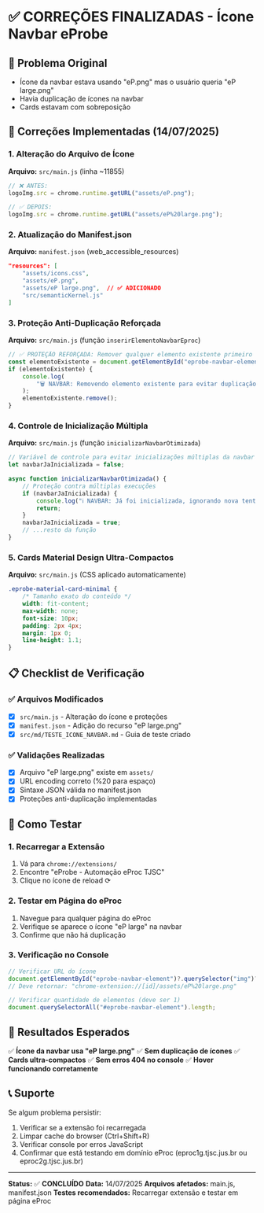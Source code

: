 # ✅ CORREÇÕES FINALIZADAS - Ícone Navbar eProbe

## 🎯 Problema Original

-   Ícone da navbar estava usando "eP.png" mas o usuário queria "eP large.png"
-   Havia duplicação de ícones na navbar
-   Cards estavam com sobreposição

## 🔧 Correções Implementadas (14/07/2025)

### 1. **Alteração do Arquivo de Ícone**

**Arquivo:** `src/main.js` (linha ~11855)

```javascript
// ❌ ANTES:
logoImg.src = chrome.runtime.getURL("assets/eP.png");

// ✅ DEPOIS:
logoImg.src = chrome.runtime.getURL("assets/eP%20large.png");
```

### 2. **Atualização do Manifest.json**

**Arquivo:** `manifest.json` (web_accessible_resources)

```json
"resources": [
    "assets/icons.css",
    "assets/eP.png",
    "assets/eP large.png",  // ✅ ADICIONADO
    "src/semanticKernel.js"
]
```

### 3. **Proteção Anti-Duplicação Reforçada**

**Arquivo:** `src/main.js` (função `inserirElementoNavbarEproc`)

```javascript
// ✅ PROTEÇÃO REFORÇADA: Remover qualquer elemento existente primeiro
const elementoExistente = document.getElementById("eprobe-navbar-element");
if (elementoExistente) {
    console.log(
        "🗑️ NAVBAR: Removendo elemento existente para evitar duplicação"
    );
    elementoExistente.remove();
}
```

### 4. **Controle de Inicialização Múltipla**

**Arquivo:** `src/main.js` (função `inicializarNavbarOtimizada`)

```javascript
// Variável de controle para evitar inicializações múltiplas da navbar
let navbarJaInicializada = false;

async function inicializarNavbarOtimizada() {
    // Proteção contra múltiplas execuções
    if (navbarJaInicializada) {
        console.log("ℹ️ NAVBAR: Já foi inicializada, ignorando nova tentativa");
        return;
    }
    navbarJaInicializada = true;
    // ...resto da função
}
```

### 5. **Cards Material Design Ultra-Compactos**

**Arquivo:** `src/main.js` (CSS aplicado automaticamente)

```css
.eprobe-material-card-minimal {
    /* Tamanho exato do conteúdo */
    width: fit-content;
    max-width: none;
    font-size: 10px;
    padding: 2px 4px;
    margin: 1px 0;
    line-height: 1.1;
}
```

## 📋 Checklist de Verificação

### ✅ Arquivos Modificados

-   [x] `src/main.js` - Alteração do ícone e proteções
-   [x] `manifest.json` - Adição do recurso "eP large.png"
-   [x] `src/md/TESTE_ICONE_NAVBAR.md` - Guia de teste criado

### ✅ Validações Realizadas

-   [x] Arquivo "eP large.png" existe em `assets/`
-   [x] URL encoding correto (%20 para espaço)
-   [x] Sintaxe JSON válida no manifest.json
-   [x] Proteções anti-duplicação implementadas

## 🧪 Como Testar

### 1. **Recarregar a Extensão**

1. Vá para `chrome://extensions/`
2. Encontre "eProbe - Automação eProc TJSC"
3. Clique no ícone de reload ⟳

### 2. **Testar em Página do eProc**

1. Navegue para qualquer página do eProc
2. Verifique se aparece o ícone "eP large" na navbar
3. Confirme que não há duplicação

### 3. **Verificação no Console**

```javascript
// Verificar URL do ícone
document.getElementById("eprobe-navbar-element")?.querySelector("img")?.src;
// Deve retornar: "chrome-extension://[id]/assets/eP%20large.png"

// Verificar quantidade de elementos (deve ser 1)
document.querySelectorAll("#eprobe-navbar-element").length;
```

## 🎉 Resultados Esperados

✅ **Ícone da navbar usa "eP large.png"**
✅ **Sem duplicação de ícones**
✅ **Cards ultra-compactos**
✅ **Sem erros 404 no console**
✅ **Hover funcionando corretamente**

## 📞 Suporte

Se algum problema persistir:

1. Verificar se a extensão foi recarregada
2. Limpar cache do browser (Ctrl+Shift+R)
3. Verificar console por erros JavaScript
4. Confirmar que está testando em domínio eProc (eproc1g.tjsc.jus.br ou eproc2g.tjsc.jus.br)

---

**Status:** ✅ **CONCLUÍDO**
**Data:** 14/07/2025
**Arquivos afetados:** main.js, manifest.json
**Testes recomendados:** Recarregar extensão e testar em página eProc
